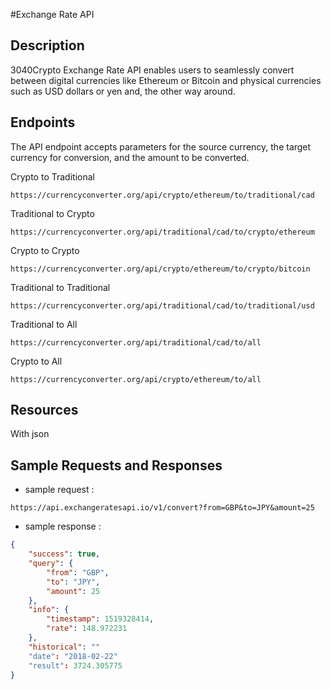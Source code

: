 #Exchange Rate API

## Description
3040Crypto Exchange Rate API enables users to seamlessly convert between digital currencies like Ethereum or Bitcoin and physical currencies such as USD dollars or yen and, the other way around.

## Endpoints
The API endpoint accepts parameters for the source currency, the target currency for conversion, and the amount to be converted.


Crypto to Traditional

```https://currencyconverter.org/api/crypto/ethereum/to/traditional/cad```

Traditional to Crypto

```https://currencyconverter.org/api/traditional/cad/to/crypto/ethereum```

Crypto to Crypto 

```https://currencyconverter.org/api/crypto/ethereum/to/crypto/bitcoin```

Traditional to Traditional

```https://currencyconverter.org/api/traditional/cad/to/traditional/usd```

Traditional to All

```https://currencyconverter.org/api/traditional/cad/to/all```

Crypto to All

```https://currencyconverter.org/api/crypto/ethereum/to/all```

## Resources

With json

## Sample Requests and Responses
- sample request :

```url
https://api.exchangeratesapi.io/v1/convert?from=GBP&to=JPY&amount=25
```
- sample response :
```json
{
    "success": true,
    "query": {
        "from": "GBP",
        "to": "JPY",
        "amount": 25
    },
    "info": {
        "timestamp": 1519328414,
        "rate": 148.972231
    },
    "historical": ""
    "date": "2018-02-22"
    "result": 3724.305775
}
```
